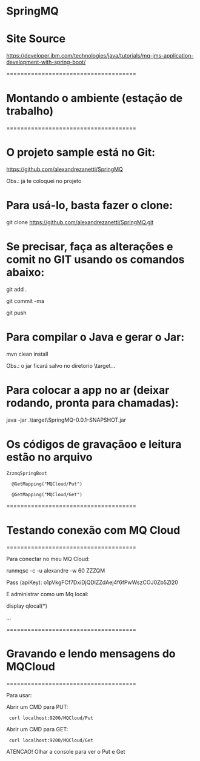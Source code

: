# SpringMQ

# Site Source

https://developer.ibm.com/technologies/java/tutorials/mq-jms-application-development-with-spring-boot/

=====================================
# Montando o ambiente (estação de trabalho)
=====================================

# O projeto sample está no Git:

 https://github.com/alexandrezanetti/SpringMQ

 Obs.: já te coloquei no projeto

# Para usá-lo, basta fazer o clone:

  git clone https://github.com/alexandrezanetti/SpringMQ.git

# Se precisar, faça as alterações e comit no GIT usando os comandos abaixo:

 git add .

 git commit -ma

 git push 

# Para compilar o Java e gerar o Jar:

   mvn clean install

   Obs.: o jar ficará salvo no diretorio \target...

# Para colocar a app no ar (deixar rodando, pronta para chamadas):

   java -jar .\target\SpringMQ-0.0.1-SNAPSHOT.jar


# Os códigos de gravaçãoo e leitura estão no arquivo

    ZzzmqSpringBoot

      @GetMapping("MQCloud/Put")

      @GetMapping("MQCloud/Get")

=====================================
# Testando conexão com MQ Cloud
=====================================

Para conectar no meu MQ Cloud:

  runmqsc -c -u alexandre -w 60 ZZZQM

  Pass (apiKey): o1pVkgFCf7DxiDjQDlZZdAej4f6fPwWszCOJ0Zb5ZI20 

  E administrar como um Mq local:

   display qlocal(*) 

   ...

=====================================
# Gravando e lendo mensagens do MQCloud
=====================================

Para usar:

   Abrir um CMD para PUT: 

     curl localhost:9200/MQCloud/Put


   Abrir um CMD para GET: 

     curl localhost:9200/MQCloud/Get


   ATENCAO! Olhar a console para ver o Put e Get

